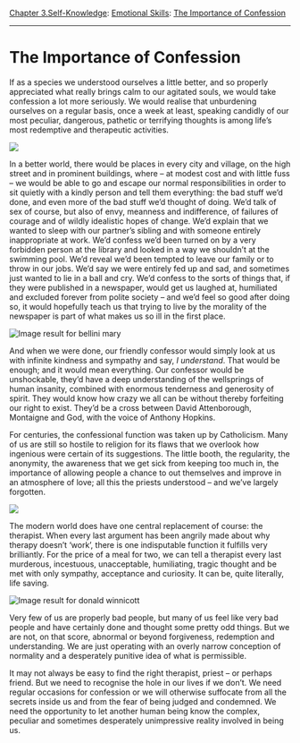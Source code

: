 [Chapter 3.Self-Knowledge](https://www.theschooloflife.com/thebookoflife/category/self-knowledge/): [Emotional Skills](https://www.theschooloflife.com/thebookoflife/category/self-knowledge/emotional-skills/): [The Importance of Confession](https://www.theschooloflife.com/thebookoflife/the-importance-of-confession/)

* * *

# The Importance of Confession

If as a species we understood ourselves a little better, and so properly appreciated what really brings calm to our agitated souls, we would take confession a lot more seriously. We would realise that unburdening ourselves on a regular basis, once a week at least, speaking candidly of our most peculiar, dangerous, pathetic or terrifying thoughts is among life’s most redemptive and therapeutic activities.

![](https://www.theschooloflife.com/thebookoflife/wp-content/uploads/2018/03/1024px-UNICEF_Innocenti_Research_Centre.jpg)

In a better world, there would be places in every city and village, on the high street and in prominent buildings, where – at modest cost and with little fuss – we would be able to go and escape our normal responsibilities in order to sit quietly with a kindly person and tell them everything: the bad stuff we’d done, and even more of the bad stuff we’d thought of doing. We’d talk of sex of course, but also of envy, meanness and indifference, of failures of courage and of wildly idealistic hopes of change. We’d explain that we wanted to sleep with our partner’s sibling and with someone entirely inappropriate at work. We’d confess we’d been turned on by a very forbidden person at the library and looked in a way we shouldn’t at the swimming pool. We’d reveal we’d been tempted to leave our family or to throw in our jobs. We’d say we were entirely fed up and sad, and sometimes just wanted to lie in a ball and cry. We’d confess to the sorts of things that, if they were published in a newspaper, would get us laughed at, humiliated and excluded forever from polite society – and we’d feel so good after doing so, it would hopefully teach us that trying to live by the morality of the newspaper is part of what makes us so ill in the first place.

![Image result for bellini mary](https://s-media-cache-ak0.pinimg.com/originals/59/d6/59/59d659e01f22e9cef427dd92b48693a3.jpg)

And when we were done, our friendly confessor would simply look at us with infinite kindness and sympathy and say, _I understand_. That would be enough; and it would mean everything. Our confessor would be unshockable, they’d have a deep understanding of the wellsprings of human insanity, combined with enormous tenderness and generosity of spirit. They would know how crazy we all can be without thereby forfeiting our right to exist. They’d be a cross between David Attenborough, Montaigne and God, with the voice of Anthony Hopkins.

For centuries, the confessional function was taken up by Catholicism. Many of us are still so hostile to religion for its flaws that we overlook how ingenious were certain of its suggestions. The little booth, the regularity, the anonymity, the awareness that we get sick from keeping too much in, the importance of allowing people a chance to out themselves and improve in an atmosphere of love; all this the priests understood – and we’ve largely forgotten.

![](https://www.theschooloflife.com/thebookoflife/wp-content/uploads/2018/03/Confessional_Parma.jpg)

The modern world does have one central replacement of course: the therapist. When every last argument has been angrily made about why therapy doesn’t ‘work’, there is one indisputable function it fulfills very brilliantly. For the price of a meal for two, we can tell a therapist every last murderous, incestuous, unacceptable, humiliating, tragic thought and be met with only sympathy, acceptance and curiosity. It can be, quite literally, life saving.

![Image result for donald winnicott](http://www.mythosandlogos.com/winnicott.gif)

Very few of us are properly bad people, but many of us feel like very bad people and have certainly done and thought some pretty odd things. But we are not, on that score, abnormal or beyond forgiveness, redemption and understanding. We are just operating with an overly narrow conception of normality and a desperately punitive idea of what is permissible.

It may not always be easy to find the right therapist, priest – or perhaps friend. But we need to recognise the hole in our lives if we don’t. We need regular occasions for confession or we will otherwise suffocate from all the secrets inside us and from the fear of being judged and condemned. We need the opportunity to let another human being know the complex, peculiar and sometimes desperately unimpressive reality involved in being us.
